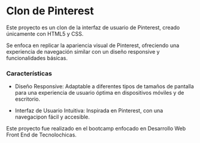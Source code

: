 # Clon de Pinterest
Este proyecto es un clon de la interfaz de usuario de Pinterest, creado únicamente con HTML5 y CSS.

Se enfoca en replicar la apariencia visual de Pinterest, ofreciendo una experiencia de navegación similar con un diseño responsive y funcionalidades básicas. 

### Características

* Diseño Responsive: Adaptable a diferentes tipos de tamaños de pantalla para una experiencia de usuario óptima en dispositivos móviles y de escritorio.

* Interfaz de Usuario Intuitiva: Inspirada en Pinterest, con una navegacipon fácil y accesible. 



Este proyecto fue realizado en el bootcamp enfocado en Desarrollo Web Front End de Tecnolochicas. 

 
